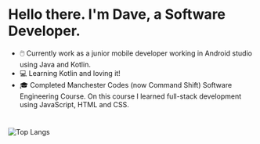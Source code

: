 # Hello there. I'm Dave, a Software Developer.

- 🖱️ Currently work as a junior mobile developer working in Android studio using Java and Kotlin.
- 💻 Learning Kotlin and loving it!
- 🎓 Completed Manchester Codes (now Command Shift) Software Engineering Course.
   On this course I learned full-stack development using JavaScript, HTML and CSS.



#
![Top Langs](https://github-readme-stats.vercel.app/api/top-langs/?username=Daveoxys&theme=radical)

